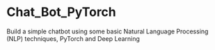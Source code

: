 # Chat_Bot_PyTorch
Build a simple chatbot using some basic Natural Language Processing (NLP) techniques, PyTorch and Deep Learning
